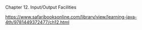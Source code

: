 Chapter 12. Input/Output Facilities

https://www.safaribooksonline.com/library/view/learning-java-4th/9781449372477/ch12.html
